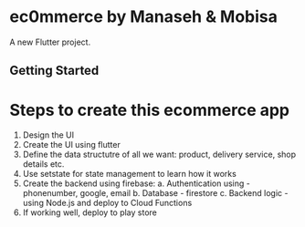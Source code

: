 # ec0mmerce by Manaseh & Mobisa

A new Flutter project.

## Getting Started

# Steps to create this ecommerce app
1. Design the UI
2. Create the UI using flutter
3. Define the data structutre of all we want: product, delivery service, shop details etc.
3. Use setstate for state management to learn how it works
4. Create the backend using firebase:
  a. Authentication using - phonenumber, google, email
  b. Database - firestore
  c. Backend logic - using Node.js and deploy to Cloud Functions
5. If working well, deploy to play store
